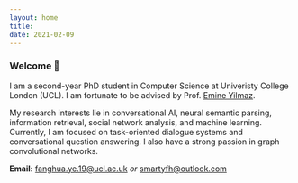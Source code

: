 ```yaml
---
layout: home
title: 
date: 2021-02-09 
---
```

### Welcome 👋
I am a second-year PhD student in Computer Science at Univeristy College London (UCL). I am fortunate to be advised by Prof. [Emine Yilmaz](https://scholar.google.com/citations?user=ocmAN4YAAAAJ&hl=en). 

My research interests lie in conversational AI, neural semantic parsing, information retrieval, social network analysis, and machine learning. Currently, I am focused on task-oriented dialogue systems and conversational question answering. I also have a strong passion in graph convolutional networks.

**Email:** fanghua.ye.19@ucl.ac.uk *or* smartyfh@outlook.com  
